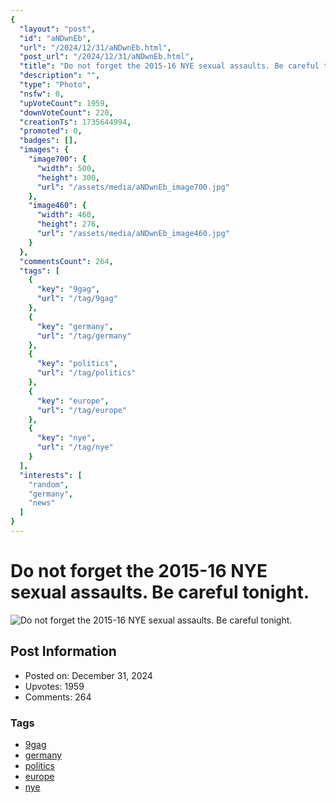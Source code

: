 ```yaml
---
{
  "layout": "post",
  "id": "aNDwnEb",
  "url": "/2024/12/31/aNDwnEb.html",
  "post_url": "/2024/12/31/aNDwnEb.html",
  "title": "Do not forget the 2015-16 NYE sexual assaults. Be careful tonight.",
  "description": "",
  "type": "Photo",
  "nsfw": 0,
  "upVoteCount": 1959,
  "downVoteCount": 220,
  "creationTs": 1735644994,
  "promoted": 0,
  "badges": [],
  "images": {
    "image700": {
      "width": 500,
      "height": 300,
      "url": "/assets/media/aNDwnEb_image700.jpg"
    },
    "image460": {
      "width": 460,
      "height": 276,
      "url": "/assets/media/aNDwnEb_image460.jpg"
    }
  },
  "commentsCount": 264,
  "tags": [
    {
      "key": "9gag",
      "url": "/tag/9gag"
    },
    {
      "key": "germany",
      "url": "/tag/germany"
    },
    {
      "key": "politics",
      "url": "/tag/politics"
    },
    {
      "key": "europe",
      "url": "/tag/europe"
    },
    {
      "key": "nye",
      "url": "/tag/nye"
    }
  ],
  "interests": [
    "random",
    "germany",
    "news"
  ]
}
---
```


# Do not forget the 2015-16 NYE sexual assaults. Be careful tonight.

![Do not forget the 2015-16 NYE sexual assaults. Be careful tonight.](/assets/media/aNDwnEb_image700.jpg)

## Post Information

- Posted on: December 31, 2024
- Upvotes: 1959
- Comments: 264

### Tags

- [9gag](/tag/9gag)
- [germany](/tag/germany)
- [politics](/tag/politics)
- [europe](/tag/europe)
- [nye](/tag/nye)

